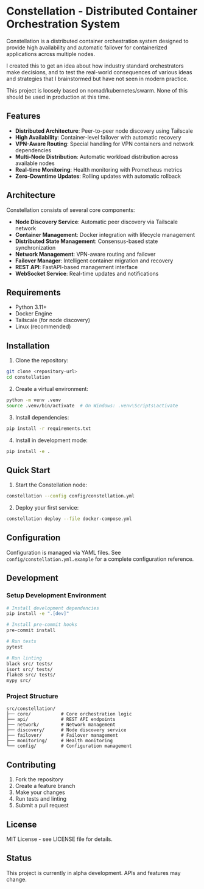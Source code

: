 # Constellation - Distributed Container Orchestration System

Constellation is a distributed container orchestration system designed to provide high availability and automatic failover for containerized applications across multiple nodes.

I created this to get an idea about how industry standard orchestrators make decisions, and to test the real-world consequences of various ideas and strategies that I brainstormed but have not seen in modern practice.

This project is loosely based on nomad/kubernetes/swarm. None of this should be used in production at this time.

## Features

- **Distributed Architecture**: Peer-to-peer node discovery using Tailscale
- **High Availability**: Container-level failover with automatic recovery
- **VPN-Aware Routing**: Special handling for VPN containers and network dependencies
- **Multi-Node Distribution**: Automatic workload distribution across available nodes
- **Real-time Monitoring**: Health monitoring with Prometheus metrics
- **Zero-Downtime Updates**: Rolling updates with automatic rollback

## Architecture

Constellation consists of several core components:

- **Node Discovery Service**: Automatic peer discovery via Tailscale network
- **Container Management**: Docker integration with lifecycle management
- **Distributed State Management**: Consensus-based state synchronization
- **Network Management**: VPN-aware routing and failover
- **Failover Manager**: Intelligent container migration and recovery
- **REST API**: FastAPI-based management interface
- **WebSocket Service**: Real-time updates and notifications

## Requirements

- Python 3.11+
- Docker Engine
- Tailscale (for node discovery)
- Linux (recommended)

## Installation

1. Clone the repository:

```bash
git clone <repository-url>
cd constellation
```

2. Create a virtual environment:

```bash
python -m venv .venv
source .venv/bin/activate  # On Windows: .venv\Scripts\activate
```

3. Install dependencies:

```bash
pip install -r requirements.txt
```

4. Install in development mode:

```bash
pip install -e .
```

## Quick Start

1. Start the Constellation node:

```bash
constellation --config config/constellation.yml
```

2. Deploy your first service:

```bash
constellation deploy --file docker-compose.yml
```

## Configuration

Configuration is managed via YAML files. See `config/constellation.yml.example` for a complete configuration reference.

## Development

### Setup Development Environment

```bash
# Install development dependencies
pip install -e ".[dev]"

# Install pre-commit hooks
pre-commit install

# Run tests
pytest

# Run linting
black src/ tests/
isort src/ tests/
flake8 src/ tests/
mypy src/
```

### Project Structure

```shell
src/constellation/
├── core/           # Core orchestration logic
├── api/            # REST API endpoints
├── network/        # Network management
├── discovery/      # Node discovery service
├── failover/       # Failover management
├── monitoring/     # Health monitoring
└── config/         # Configuration management
```

## Contributing

1. Fork the repository
2. Create a feature branch
3. Make your changes
4. Run tests and linting
5. Submit a pull request

## License

MIT License - see LICENSE file for details.

## Status

This project is currently in alpha development. APIs and features may change.
